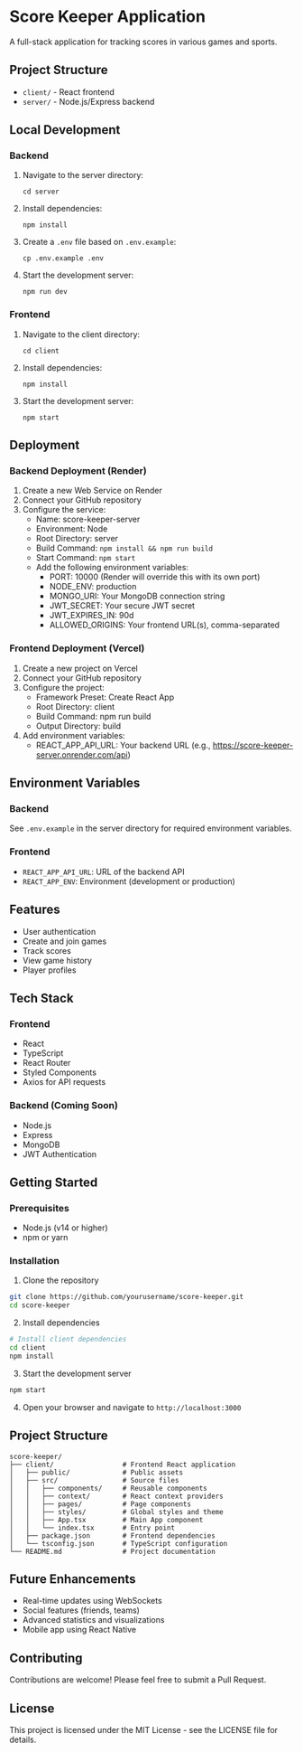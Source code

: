 # Score Keeper Application

A full-stack application for tracking scores in various games and sports.

## Project Structure

- `client/` - React frontend
- `server/` - Node.js/Express backend

## Local Development

### Backend

1. Navigate to the server directory:
   ```
   cd server
   ```

2. Install dependencies:
   ```
   npm install
   ```

3. Create a `.env` file based on `.env.example`:
   ```
   cp .env.example .env
   ```

4. Start the development server:
   ```
   npm run dev
   ```

### Frontend

1. Navigate to the client directory:
   ```
   cd client
   ```

2. Install dependencies:
   ```
   npm install
   ```

3. Start the development server:
   ```
   npm start
   ```

## Deployment

### Backend Deployment (Render)

1. Create a new Web Service on Render
2. Connect your GitHub repository
3. Configure the service:
   - Name: score-keeper-server
   - Environment: Node
   - Root Directory: server
   - Build Command: `npm install && npm run build`
   - Start Command: `npm start`
   - Add the following environment variables:
     - PORT: 10000 (Render will override this with its own port)
     - NODE_ENV: production
     - MONGO_URI: Your MongoDB connection string
     - JWT_SECRET: Your secure JWT secret
     - JWT_EXPIRES_IN: 90d
     - ALLOWED_ORIGINS: Your frontend URL(s), comma-separated

### Frontend Deployment (Vercel)

1. Create a new project on Vercel
2. Connect your GitHub repository
3. Configure the project:
   - Framework Preset: Create React App
   - Root Directory: client
   - Build Command: npm run build
   - Output Directory: build
4. Add environment variables:
   - REACT_APP_API_URL: Your backend URL (e.g., https://score-keeper-server.onrender.com/api)

## Environment Variables

### Backend

See `.env.example` in the server directory for required environment variables.

### Frontend

- `REACT_APP_API_URL`: URL of the backend API
- `REACT_APP_ENV`: Environment (development or production)

## Features

- User authentication
- Create and join games
- Track scores
- View game history
- Player profiles

## Tech Stack

### Frontend
- React
- TypeScript
- React Router
- Styled Components
- Axios for API requests

### Backend (Coming Soon)
- Node.js
- Express
- MongoDB
- JWT Authentication

## Getting Started

### Prerequisites
- Node.js (v14 or higher)
- npm or yarn

### Installation

1. Clone the repository
```bash
git clone https://github.com/yourusername/score-keeper.git
cd score-keeper
```

2. Install dependencies
```bash
# Install client dependencies
cd client
npm install
```

3. Start the development server
```bash
npm start
```

4. Open your browser and navigate to `http://localhost:3000`

## Project Structure

```
score-keeper/
├── client/                 # Frontend React application
│   ├── public/             # Public assets
│   ├── src/                # Source files
│   │   ├── components/     # Reusable components
│   │   ├── context/        # React context providers
│   │   ├── pages/          # Page components
│   │   ├── styles/         # Global styles and theme
│   │   ├── App.tsx         # Main App component
│   │   └── index.tsx       # Entry point
│   ├── package.json        # Frontend dependencies
│   └── tsconfig.json       # TypeScript configuration
└── README.md               # Project documentation
```

## Future Enhancements

- Real-time updates using WebSockets
- Social features (friends, teams)
- Advanced statistics and visualizations
- Mobile app using React Native

## Contributing

Contributions are welcome! Please feel free to submit a Pull Request.

## License

This project is licensed under the MIT License - see the LICENSE file for details. 